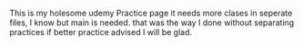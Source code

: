 This is my holesome udemy Practice page it needs more clases in seperate files, I know  but main is needed. that was the way I done without separating practices if better practice advised I will be glad.
